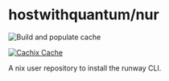 # hostwithquantum/nur

![Build and populate cache](https://github.com/hostwithquantum/nur/workflows/Build%20and%20populate%20cache/badge.svg)

[![Cachix Cache](https://img.shields.io/badge/cachix-hostwithquantun-blue.svg)](https://hostwithquantum.cachix.org)

A nix user repository to install the runway CLI.
